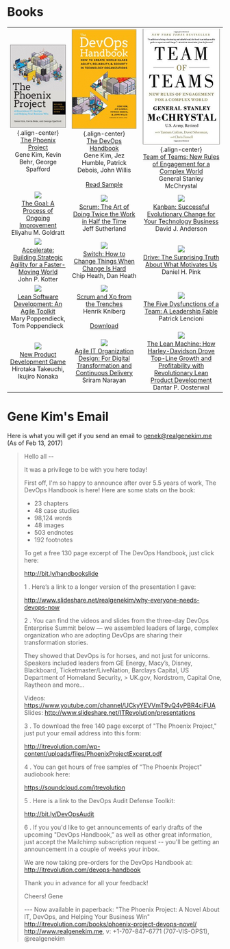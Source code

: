 <!-- TITLE: DevOps -->
<!-- SUBTITLE: A quick reference about DevOps -->

# Books

|  |  |  |
|:---:|:---:|:---:|
| ![The Phoenix Project](/uploads/devops/the-phoenix-project.jpg "The Phoenix Project"){.align-center} <br /> [The Phoenix Project](http://shop.oreilly.com/product/9780988262508.do)<br /> Gene Kim, Kevin Behr, George Spafford | ![The Devops Handbook](/uploads/devops/the-devops-handbook.jpg "The Devops Handbook"){.align-center} <br /> [The DevOps Handbook](http://shop.oreilly.com/product/9781942788003.do)<br /> Gene Kim, Jez Humble, Patrick Debois, John Willis <br /><br />[Read Sample](http://images.itrevolution.com/documents/The_Phoenix_Project_excerpt.pdf) | ![Team Of Teams](/uploads/devops/team-of-teams.jpg "Team Of Teams"){.align-center} <br /> [Team of Teams: New Rules of Engagement for a Complex World](https://www.amazon.com/Team-Teams-Rules-Engagement-Complex/dp/1591847486)<br /> General Stanley McChrystal |
| ![](img/the_goal.jpg) <br />[The Goal: A Process of Ongoing Improvement](https://www.amazon.com/Goal-Process-Ongoing-Improvement/dp/0884271951)<br />Eliyahu M. Goldratt | ![](img/scrum.jpg) <br /> [Scrum: The Art of Doing Twice the Work in Half the Time](https://www.amazon.com/Scrum-Doing-Twice-Work-Half/dp/038534645X)<br />Jeff Sutherland | ![](img/kanban.jpg) <br /> [Kanban: Successful Evolutionary Change for Your Technology Business](https://www.amazon.com/Kanban-Successful-Evolutionary-Technology-Business/dp/0984521402)<br />David J. Anderson |
| ![](img/accelerate.jpg) <br /> [Accelerate: Building Strategic Agility for a Faster-Moving World](https://www.amazon.com/Accelerate-Building-Strategic-Agility-Faster-Moving/dp/1625271743)<br />John P. Kotter | ![](img/switch.jpg) <br /> [Switch: How to Change Things When Change Is Hard](https://www.amazon.com/Switch-Change-Things-When-Hard/dp/0385528752)<br />Chip Heath, Dan Heath | ![](img/drive.jpg) <br />[Drive: The Surprising Truth About What Motivates Us](https://www.amazon.com/Drive-Surprising-Truth-About-Motivates/dp/1594484805)<br />Daniel H. Pink |
| ![](img/lean_software_development.jpg) <br /> [Lean Software Development: An Agile Toolkit](https://www.amazon.com/Lean-Software-Development-Agile-Toolkit/dp/0321150783)<br />Mary Poppendieck, Tom Poppendieck | ![](img/scrum_and_xp.jpg) <br />[Scrum and Xp from the Trenches](https://www.amazon.com/Scrum-Trenches-2nd-Henrik-Kniberg/dp/1329224272)<br />Henrik Kniberg<br /><br />[Download](https://www.infoq.com/minibooks/scrum-xp-from-the-trenches-2) | ![](img/the_five_dysfunctions.jpg) <br /> [The Five Dysfunctions of a Team: A Leadership Fable](https://www.amazon.com/Five-Dysfunctions-Team-Leadership-Fable/dp/0787960756)<br />Patrick Lencioni |
| ![](img/new_product_development_game.jpg) <br /> [New Product Development Game](https://hbr.org/product/new-new-product-development-game/86116-PDF-ENG)<br />Hirotaka Takeuchi, Ikujiro Nonaka | ![](img/agile_it_organization_design.jpg) <br /> [Agile IT Organization Design: For Digital Transformation and Continuous Delivery](https://www.amazon.com/Agile-Organization-Design-Transformation-Continuous/dp/0133903354)<br />Sriram Narayan | ![](img/the_lean_machine.jpg) <br /> [The Lean Machine: How Harley-Davidson Drove Top-Line Growth and Profitability with Revolutionary Lean Product Development](https://www.amazon.com/Lean-Machine-Harley-Davidson-Profitability-Revolutionary/dp/0814432883)<br />Dantar P. Oosterwal |

# Gene Kim's Email

Here is what you will get if you send an email to [genek@realgenekim.me](mailto:genek@realgenekim.me?subject=devops) (As of Feb 13, 2017)

> Hello all -- 
> 
> It was a privilege to be with you here today! 
> 
> First off, I'm so happy to announce after over 5.5 years of work, The DevOps Handbook is here! Here are some stats on the book: 
> 
> - 23 chapters 
> - 48 case studies 
> - 98,124 words 
> - 48 images 
> - 503 endnotes 
> - 192 footnotes 
> 
> To get a free 130 page excerpt of The DevOps Handbook, just click here: 
> 
> http://bit.ly/handbookslide 
> 
> 1 . Here’s a link to a longer version of the presentation I gave: 
> 
> http://www.slideshare.net/realgenekim/why-everyone-needs-devops-now 
> 
> 2 . You can find the videos and slides from the three-day DevOps Enterprise Summit below — we assembled leaders of large, complex organization who are adopting DevOps are sharing their transformation stories. 
> 
> They showed that DevOps is for horses, and not just for unicorns. Speakers included leaders from GE Energy, Macy’s, Disney, Blackboard, Ticketmaster/LiveNation, Barclays Capital, US Department of Homeland Security, > UK.gov, Nordstrom, Capital One, Raytheon and more… 
> 
> Videos: https://www.youtube.com/channel/UCkyYEVVmT9vQ4yPBR4ciFUA 
> Slides: http://www.slideshare.net/ITRevolution/presentations 
> 
> 3 . To download the free 140 page excerpt of "The Phoenix Project," just put your email address into this form: 
> 
> http://itrevolution.com/wp-content/uploads/files/PhoenixProjectExcerpt.pdf 
> 
> 4 . You can get hours of free samples of "The Phoenix Project" audiobook here: 
> 
> https://soundcloud.com/itrevolution 
> 
> 5 . Here is a link to the DevOps Audit Defense Toolkit: 
> 
> http://bit.ly/DevOpsAudit 
> 
> 6 . If you you'd like to get announcements of early drafts of the upcoming "DevOps Handbook,” as well as other great information, just accept the Mailchimp subscription request -- you'll be getting an announcement in a couple of weeks your inbox. 
> 
> We are now taking pre-orders for the DevOps Handbook at: 
> http://itrevolution.com/devops-handbook 
> 
> Thank you in advance for all your feedback! 
> 
> Cheers! 
> Gene 
>
> \--- 
> Now available in paperback: "The Phoenix Project: A Novel About IT, DevOps, and Helping Your Business Win" 
> http://itrevolution.com/books/phoenix-project-devops-novel/ 
> http://www.realgenekim.me, v: +1-707-847-6771 (707-VIS-OPS1), @realgenekim 

